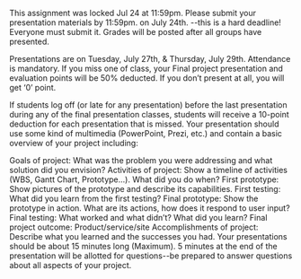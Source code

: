 This assignment was locked Jul 24 at 11:59pm.
Please submit your presentation materials by 11:59pm. on July 24th. --this is a hard deadline!  Everyone must submit it. Grades will be posted after all groups have presented.

Presentations are on Tuesday, July 27th, &  Thursday, July 29th. Attendance is mandatory. If you miss one of class, your Final project presentation and evaluation points will be 50% deducted. If you don’t present at all, you will get ‘0’ point.

If students log off (or late for any presentation) before the last presentation during any of the final presentation classes, students will receive a 10-point deduction for each presentation that is missed.
Your presentation should use some kind of multimedia (PowerPoint, Prezi, etc.) and contain a basic overview of your project including:

Goals of project: What was the problem you were addressing and what solution did you envision?
Activities of project: Show a timeline of activities (WBS, Gantt Chart, Prototype...). What did you do when?
First prototype: Show pictures of the prototype and describe its capabilities.
First testing: What did you learn from the first testing?
Final prototype: Show the prototype in action. What are its actions, how does it respond to user input?
Final testing: What worked and what didn’t? What did you learn?
Final project outcome: Product/service/site
Accomplishments of project: Describe what you learned and the successes you had.
Your presentations should be about 15 minutes long (Maximum).  5 minutes at the end of the presentation will be allotted for questions--be prepared to answer questions about all aspects of your project.